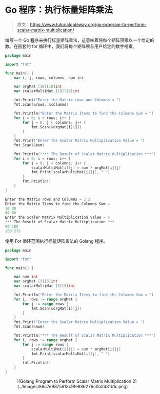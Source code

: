 # Go 程序：执行标量矩阵乘法

> 原文：<https://www.tutorialgateway.org/go-program-to-perform-scalar-matrix-multiplication/>

编写一个 Go 程序来执行标量矩阵乘法，这意味着将每个矩阵项乘以一个给定的数。在嵌套的 for 循环中，我们将每个矩阵项与用户给定的数字相乘。

```go
package main

import "fmt"

func main() {
    var i, j, rows, columns, num int

    var orgMat [10][10]int
    var scalarMultiMat [10][10]int

    fmt.Print("Enter the Matrix rows and Columns = ")
    fmt.Scan(&rows, &columns)

    fmt.Println("Enter the Matrix Items to find the Columns Sum = ")
    for i = 0; i < rows; i++ {
        for j = 0; j < columns; j++ {
            fmt.Scan(&orgMat[i][j])
        }
    }
    fmt.Print("Enter the Scalar Matrix Multiplication Value = ")
    fmt.Scan(&num)

    fmt.Println("*** The Result of Scalar Matrix Multiplication ***")
    for i = 0; i < rows; i++ {
        for j = 0; j < columns; j++ {
            scalarMultiMat[i][j] = num * orgMat[i][j]
            fmt.Print(scalarMultiMat[i][j], " ")
        }
        fmt.Println()
    }
}
```

```go
Enter the Matrix rows and Columns = 2 2
Enter the Matrix Items to find the Columns Sum = 
10 20
30 55
Enter the Scalar Matrix Multiplication Value = 5   
*** The Result of Scalar Matrix Multiplication ***
50 100 
150 275 
```

使用 For 循环范围执行标量矩阵乘法的 Golang 程序。

```go
package main

import "fmt"

func main() {

    var num int
    var orgMat [3][3]int
    var scalarMultiMat [3][3]int

    fmt.Println("Enter the Matrix Items to find the Columns Sum = ")
    for i, rows := range orgMat {
        for j := range rows {
            fmt.Scan(&orgMat[i][j])
        }
    }
    fmt.Print("Enter the Scalar Matrix Multiplication Value = ")
    fmt.Scan(&num)

    fmt.Println("*** The Result of Scalar Matrix Multiplication ***")
    for i, rows := range orgMat {
        for j := range rows {
            scalarMultiMat[i][j] = num * orgMat[i][j]
            fmt.Print(scalarMultiMat[i][j], " ")
        }
        fmt.Println()
    }
}
```

<figure class="wp-block-image size-large">![Golang Program to Perform Scalar Matrix Multiplication 2](../Images/86c7e9875613c9fe986276c0b2431b1c.png)</figure>